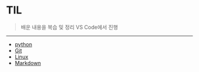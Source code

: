 # TIL

> 배운 내용을 복습 및 정리
> VS Code에서 진행

----

- [python](https://github.com/ompangyji/TIL/tree/master/Python)
- [Git](https://github.com/ompangyji/TIL/tree/master/Git)
- [Linux](https://github.com/ompangyji/TIL/tree/master/Linux)
- [Markdown](https://github.com/ompangyji/TIL/tree/master/Markdown)